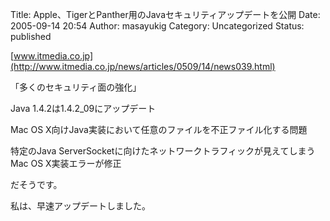 Title: Apple、TigerとPanther用のJavaセキュリティアップデートを公開
Date: 2005-09-14 20:54
Author: masayukig
Category: Uncategorized
Status: published

[www.itmedia.co.jp](http://www.itmedia.co.jp/news/articles/0509/14/news039.html)

「多くのセキュリティ面の強化」

Java 1.4.2は1.4.2\_09にアップデート

Mac OS X向けJava実装において任意のファイルを不正ファイル化する問題

特定のJava ServerSocketに向けたネットワークトラフィックが見えてしまうMac
OS X実装エラーが修正

だそうです。

私は、早速アップデートしました。
